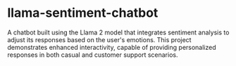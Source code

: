 # llama-sentiment-chatbot
A chatbot built using the Llama 2 model that integrates sentiment analysis to adjust its responses based on the user's emotions. This project demonstrates enhanced interactivity, capable of providing personalized responses in both casual and customer support scenarios.
